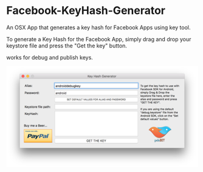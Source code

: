 # Facebook-KeyHash-Generator
An OSX App that generates a key hash for Facebook Apps using key tool.

To generate a Key Hash for the Facebook App, simply drag and drop your keystore file
and press the "Get the key" button.

works for debug and publish keys.


![alt tag](https://github.com/Shahar2k5/Facebook-KeyHash-Generator/blob/master/Screens/Screen%20Shot%202016-01-11%20at%2010.23.48%20PM.png)
